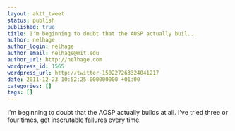 ```yaml
---
layout: aktt_tweet
status: publish
published: true
title: I'm beginning to doubt that the AOSP actually buil...
author: nelhage
author_login: nelhage
author_email: nelhage@mit.edu
author_url: http://nelhage.com
wordpress_id: 1565
wordpress_url: http://twitter-150227263324041217
date: 2011-12-23 10:52:25.000000000 +01:00
categories: []
tags: []
---
```

I'm beginning to doubt that the AOSP actually builds at all. I've tried three or four times, get inscrutable failures every time.
